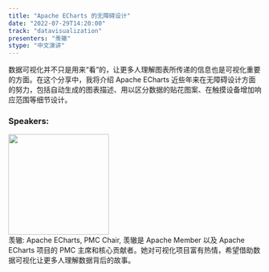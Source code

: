 ```yaml
---
title: "Apache ECharts 的无障碍设计"
date: "2022-07-29T14:20:00"
track: "datavisualization"
presenters: "羡辙"
stype: "中文演讲"
---
```

数据可视化并不只是用来“看”的，让更多人理解图表所传递的信息也是可视化重要的方面。在这个分享中，我将介绍 Apache ECharts 近些年来在无障碍设计方面的努力，包括自动生成的图表描述、用以区分数据的贴花图案、在触摸设备增加响应范围等细节设计。
 ### Speakers:
 <img src="images/speaker/1174.png" width="200" /><br>羡辙: Apache ECharts, PMC Chair, 羡辙是 Apache Member 以及 Apache ECharts 项目的 PMC 主席和核心贡献者。她对可视化项目富有热情，希望借助数据可视化让更多人理解数据背后的故事。
